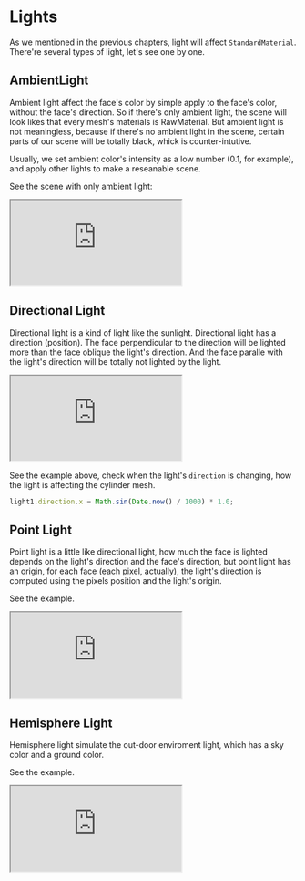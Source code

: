 # Lights

As we mentioned in the previous chapters, light will affect `StandardMaterial`. There're several types of light, let's see one by one.

## AmbientLight

Ambient light affect the face's color by simple apply to the face's color, without the face's direction. So if there's only ambient light, the scene will look likes that every mesh's materials is RawMaterial. But ambient light is not meaningless, because if there's no ambient light in the scene, certain parts of our scene will be totally black, whick is counter-intutive.

Usually, we set ambient color's intensity as a low number (0.1, for example), and apply other lights to make a reseanable scene.

See the scene with only ambient light:

<iframe class="playground" src="https://alibaba.github.io/G3D/playground/?embed#item=ambient-light"></iframe>

## Directional Light

Directional light is a kind of light like the sunlight. Directional light has a direction (position). The face perpendicular to the direction will be lighted more than the face oblique the light's direction. And the face paralle with the light's direction will be totally not lighted by the light.

<iframe class="playground" src="https://alibaba.github.io/G3D/playground/?embed#item=directional-light"></iframe>

See the example above, check when the light's `direction` is changing, how the light is affecting the cylinder mesh.

```javascript
light1.direction.x = Math.sin(Date.now() / 1000) * 1.0;
```

## Point Light

Point light is a little like directional light, how much the face is lighted depends on the light's direction and the face's direction, but point light has an origin, for each face (each pixel, actually), the light's direction is computed using the pixels position and the light's origin.

See the example.

<iframe class="playground" src="https://alibaba.github.io/G3D/playground/?embed#item=point-light"></iframe>

## Hemisphere Light

Hemisphere light simulate the out-door enviroment light, which has a sky color and a ground color.

See the example.

<iframe class="playground" src="https://alibaba.github.io/G3D/playground/?embed#item=hemisphere-light"></iframe>